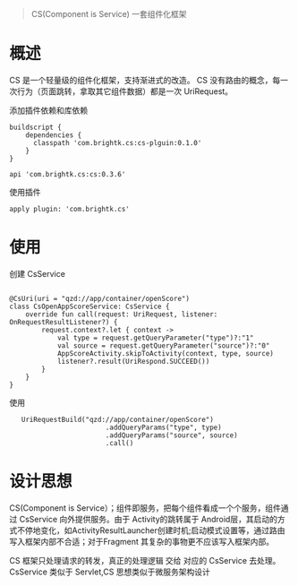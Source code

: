 > CS(Component is Service) 一套组件化框架


# 概述
CS 是一个轻量级的组件化框架，支持渐进式的改造。 CS 没有路由的概念，每一次行为（页面跳转，拿取其它组件数据）都是一次 UriRequest。



添加插件依赖和库依赖

```
buildscript {
    dependencies {
      classpath 'com.brightk.cs:cs-plguin:0.1.0'
    }
}
```

``` 
api 'com.brightk.cs:cs:0.3.6'
```

使用插件

```
apply plugin: 'com.brightk.cs'
```

# 使用

创建 CsService

``` koltin

@CsUri(uri = "qzd://app/container/openScore")
class CsOpenAppScoreService: CsService {
    override fun call(request: UriRequest, listener: OnRequestResultListener?) {
        request.context?.let { context ->
            val type = request.getQueryParameter("type")?:"1"
            val source = request.getQueryParameter("source")?:"0"
            AppScoreActivity.skipToActivity(context, type, source)
            listener?.result(UriRespond.SUCCEED())
        }
    }
}

```
使用

```koltin 
   UriRequestBuild("qzd://app/container/openScore")
                        .addQueryParams("type", type)
                        .addQueryParams("source", source)
                        .call()

```
# 设计思想

CS(Component is Service）；组件即服务，把每个组件看成一个个服务，组件通过 CsService 向外提供服务。由于 Activity的跳转属于 Android层，其启动的方式不停地变化，如ActivityResultLauncher创建时机;启动模式设置等，通过路由写入框架内部不合适；对于Fragment 其复杂的事物更不应该写入框架内部。

CS 框架只处理请求的转发，真正的处理逻辑 交给 对应的 CsService 去处理。CsService 类似于 Servlet,CS 思想类似于微服务架构设计

